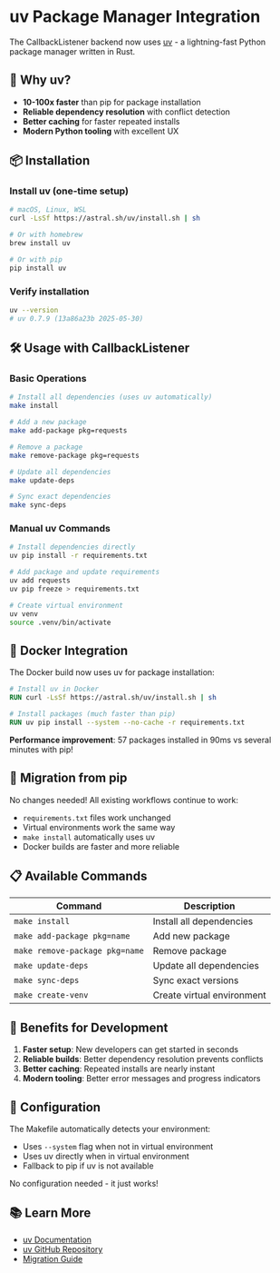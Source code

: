 # uv Package Manager Integration

The CallbackListener backend now uses [uv](https://docs.astral.sh/uv/) - a lightning-fast Python package manager written in Rust.

## 🚀 Why uv?

- **10-100x faster** than pip for package installation
- **Reliable dependency resolution** with conflict detection
- **Better caching** for faster repeated installs
- **Modern Python tooling** with excellent UX

## 📦 Installation

### Install uv (one-time setup)
```bash
# macOS, Linux, WSL
curl -LsSf https://astral.sh/uv/install.sh | sh

# Or with homebrew
brew install uv

# Or with pip
pip install uv
```

### Verify installation
```bash
uv --version
# uv 0.7.9 (13a86a23b 2025-05-30)
```

## 🛠️ Usage with CallbackListener

### Basic Operations
```bash
# Install all dependencies (uses uv automatically)
make install

# Add a new package
make add-package pkg=requests

# Remove a package  
make remove-package pkg=requests

# Update all dependencies
make update-deps

# Sync exact dependencies
make sync-deps
```

### Manual uv Commands
```bash
# Install dependencies directly
uv pip install -r requirements.txt

# Add package and update requirements
uv add requests
uv pip freeze > requirements.txt

# Create virtual environment
uv venv
source .venv/bin/activate
```

## 🐳 Docker Integration

The Docker build now uses uv for package installation:

```dockerfile
# Install uv in Docker
RUN curl -LsSf https://astral.sh/uv/install.sh | sh

# Install packages (much faster than pip)
RUN uv pip install --system --no-cache -r requirements.txt
```

**Performance improvement**: 57 packages installed in 90ms vs several minutes with pip!

## 🔄 Migration from pip

No changes needed! All existing workflows continue to work:

- `requirements.txt` files work unchanged
- Virtual environments work the same way
- `make install` automatically uses uv
- Docker builds are faster and more reliable

## 📋 Available Commands

| Command | Description |
|---------|-------------|
| `make install` | Install all dependencies |
| `make add-package pkg=name` | Add new package |
| `make remove-package pkg=name` | Remove package |
| `make update-deps` | Update all dependencies |
| `make sync-deps` | Sync exact versions |
| `make create-venv` | Create virtual environment |

## 🎯 Benefits for Development

1. **Faster setup**: New developers can get started in seconds
2. **Reliable builds**: Better dependency resolution prevents conflicts
3. **Better caching**: Repeated installs are nearly instant
4. **Modern tooling**: Better error messages and progress indicators

## 🔧 Configuration

The Makefile automatically detects your environment:
- Uses `--system` flag when not in virtual environment
- Uses uv directly when in virtual environment
- Fallback to pip if uv is not available

No configuration needed - it just works!

## 📚 Learn More

- [uv Documentation](https://docs.astral.sh/uv/)
- [uv GitHub Repository](https://github.com/astral-sh/uv)
- [Migration Guide](https://docs.astral.sh/uv/guides/migration/)
